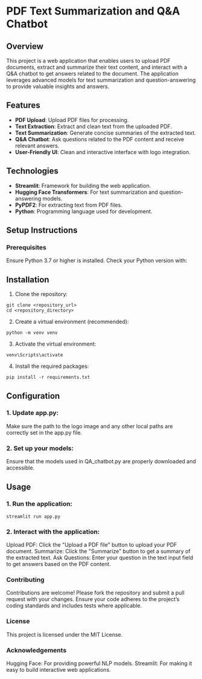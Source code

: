 # PDF Text Summarization and Q&A Chatbot

## Overview

This project is a web application that enables users to upload PDF documents, extract and summarize their text content, and interact with a Q&A chatbot to get answers related to the document. The application leverages advanced models for text summarization and question-answering to provide valuable insights and answers.

## Features

- **PDF Upload**: Upload PDF files for processing.
- **Text Extraction**: Extract and clean text from the uploaded PDF.
- **Text Summarization**: Generate concise summaries of the extracted text.
- **Q&A Chatbot**: Ask questions related to the PDF content and receive relevant answers.
- **User-Friendly UI**: Clean and interactive interface with logo integration.

## Technologies

- **Streamlit**: Framework for building the web application.
- **Hugging Face Transformers**: For text summarization and question-answering models.
- **PyPDF2**: For extracting text from PDF files.
- **Python**: Programming language used for development.

## Setup Instructions

### Prerequisites

Ensure Python 3.7 or higher is installed. Check your Python version with:

## Installation

1. Clone the repository:
````
git clone <repository_url>
cd <repository_directory>
````

2. Create a virtual environment (recommended):
````
python -m venv venv
````

3. Activate the virtual environment:
````
venv\Scripts\activate
````

4. Install the required packages:
````
pip install -r requirements.txt
````

## Configuration

### 1. Update app.py:

Make sure the path to the logo image and any other local paths are correctly set in the app.py file.

### 2. Set up your models:

Ensure that the models used in QA_chatbot.py are properly downloaded and accessible.

## Usage

### 1. Run the application:
````
streamlit run app.py
````

### 2. Interact with the application:

Upload PDF: Click the "Upload a PDF file" button to upload your PDF document.
Summarize: Click the "Summarize" button to get a summary of the extracted text.
Ask Questions: Enter your question in the text input field to get answers based on the PDF content.

### Contributing

Contributions are welcome! Please fork the repository and submit a pull request with your changes. Ensure your code adheres to the project’s coding standards and includes tests where applicable.

### License

This project is licensed under the MIT License. 
### Acknowledgements

Hugging Face: For providing powerful NLP models.
Streamlit: For making it easy to build interactive web applications.


